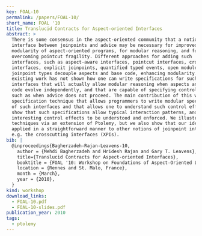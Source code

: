 ```yaml
---
key: FOAL-10
permalink: /papers/FOAL-10/
short_name: FOAL '10
title: Translucid Contracts for Aspect-oriented Interfaces
abstract: >
  There is some consensus in the aspect-oriented community that a notion of
  interface between joinpoints and advice may be necessary for improved
  modularity of aspect-oriented programs, for modular reasoning, and for
  overcoming pointcut fragility. Different approaches for adding such
  interfaces, such as aspect-aware interfaces, pointcut interfaces, crosscutting
  interfaces, explicit joinpoints, quantified typed events, open modules, and
  joinpoint types decouple aspects and base code, enhancing modularity. However,
  existing work has not shown how one can write specifications for such
  interfaces that will actually allow modular reasoning when aspects and base
  code evolve independently, and that are capable of specifying control effects,
  such as when advice does not proceed. The main contribution of this work is a
  specification technique that allows programmers to write modular specification
  of such interfaces and that allows one to understand such control effects. We
  show that such specifications allow typical interaction patterns, and
  interesting control effects to be understood and enforced. We illustrate our
  techniques via an extension of Ptolemy, but we also show that our ideas can be
  applied in a straightforward manner to other notions of joinpoint interfaces,
  e.g. the crosscutting interfaces (XPIs).
bib: |
  @inproceedings{Bagherzadeh-Rajan-Leavens-10,
    author = {Mehdi Bagherzadeh and Hridesh Rajan and Gary T. Leavens},
    title={Translucid Contracts for Aspect-oriented Interfaces},
    booktitle = {FOAL '10: Workshop on Foundations of Aspect-Oriented Languages workshop},
    location = {Rennes and St. Malo, France},
    month = {March},
    year = {2010},
  }
kind: workshop
download_links:
  - FOAL-10.pdf
  - FOAL-10-slides.pdf
publication_year: 2010
tags:
  - ptolemy
---
```

